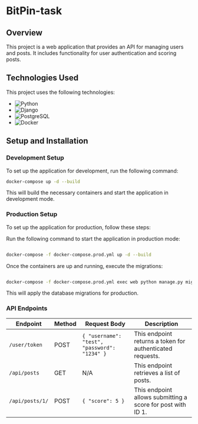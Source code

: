 # BitPin-task


## Overview

This project is a web application that provides an API for managing users and posts. It includes functionality for user authentication and scoring posts.

## Technologies Used

This project uses the following technologies:

- ![Python](https://img.shields.io/badge/Python-3.11-blue)
- ![Django](https://img.shields.io/badge/django-3.8.1-blue)
- ![PostgreSQL](https://img.shields.io/badge/PostgreSQL-13-blue)
- ![Docker](https://img.shields.io/badge/Docker-20.10-blue)

## Setup and Installation

### Development Setup

To set up the application for development, run the following command:

```bash
docker-compose up -d --build
```
This will build the necessary containers and start the application in development mode.

### Production Setup
To set up the application for production, follow these steps:

Run the following command to start the application in production mode:

```bash

docker-compose -f docker-compose.prod.yml up -d --build
```
Once the containers are up and running, execute the migrations:

```bash

docker-compose -f docker-compose.prod.yml exec web python manage.py migrate --noinput
```
This will apply the database migrations for production.

### API Endpoints
| Endpoint                 | Method | Request Body                              | Description                                               |
|--------------------------|--------|--------------------------------------------|-----------------------------------------------------------|
| `/user/token`            | POST   | `{ "username": "test", "password": "1234" }` | This endpoint returns a token for authenticated requests. |
| `/api/posts`             | GET    | N/A                                        | This endpoint retrieves a list of posts.                  |
| `/api/posts/1/`          | POST   | `{ "score": 5 }`                           | This endpoint allows submitting a score for post with ID 1. |